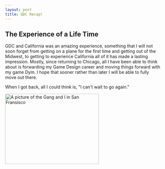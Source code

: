 ```yaml
---
layout: post
title: GDC Recap!
---
```


## The Experience of a Life Time
GDC and California was an amazing experience, something that I will not soon forget
from getting on a plane for the first time and getting out of the Midwest, to getting
to experience California all of it has made a lasting impression. Mostly, since returning
to Chicago, all I have been able to think about is forwarding my Game Design career and
moving things forward with my game Dym. I hope that sooner rather than later I will be 
able to fully move out there. 

When I got back, all I could think is, "I can't wait to go again."


<img src="SanFranGroup.jpg" alt="A picture of the Gang and I in San Fransisco" style="width:304px;height:228px">
